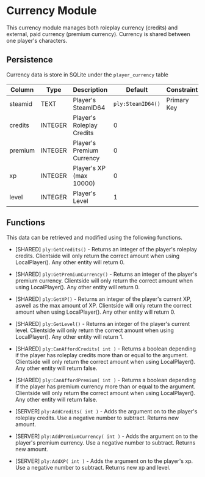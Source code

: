 # Currency Module

This currency module manages both roleplay currency (credits) and external, paid currency (premium currency).
Currency is shared between one player's characters.

## Persistence

Currency data is store in SQLite under the `player_currency` table

| Column    | Type    | Description                 | Default           | Constraint    |
|-----------|---------|-----------------------------|-------------------|---------------|
| steamid   | TEXT    | Player's SteamID64          | `ply:SteamID64()` | Primary Key   |
| credits   | INTEGER | Player's Roleplay Credits   | 0                 |               |
| premium   | INTEGER | Player's Premium Currency   | 0                 |               |
| xp        | INTEGER | Player's XP (max 10000)     | 0                 |               |
| level     | INTEGER | Player's Level              | 1                 |               |

## Functions

This data can be retrieved and modified using the following functions.
* [SHARED] `ply:GetCredits()` - Returns an integer of the player's roleplay credits. Clientside will only return the correct amount when using LocalPlayer(). Any other entity will return 0.
* [SHARED] `ply:GetPremiumCurrency()` - Returns an integer of the player's premium currency. Clientside will only return the correct amount when using LocalPlayer(). Any other entity will return 0.
* [SHARED] `ply:GetXP()` - Returns an integer of the player's current XP, aswell as the max amount of XP. Clientside will only return the correct amount when using LocalPlayer(). Any other entity will return 0.
* [SHARED] `ply:GetLevel()` - Returns an integer of the player's current level. Clientside will only return the correct amount when using LocalPlayer(). Any other entity will return 1.

* [SHARED] `ply:CanAffordCredits( int )` - Returns a boolean depending if the player has roleplay credits more than or equal to the argument. Clientside will only return the correct amount when using LocalPlayer(). Any other entity will return false.
* [SHARED] `ply:CanAffordPremium( int )` - Returns a boolean depending if the player has premium currency more than or equal to the argument. Clientside will only return the correct amount when using LocalPlayer(). Any other entity will return false.

* [SERVER] `ply:AddCredits( int )` - Adds the argument on to the player's roleplay credits. Use a negative number to subtract. Returns new amount.
* [SERVER] `ply:AddPremiumCurrency( int )` - Adds the argument on to the player's premium currency. Use a negative number to subtract. Returns new amount.
* [SERVER] `ply:AddXP( int )` - Adds the argument on to the player's xp. Use a negative number to subtract. Returns new xp and level.